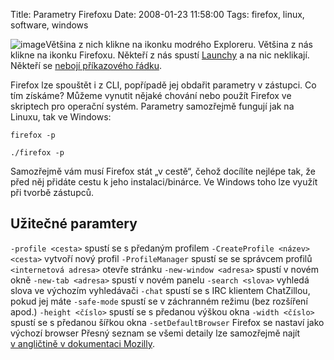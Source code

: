 Title: Parametry Firefoxu
Date: 2008-01-23 11:58:00
Tags: firefox, linux, software, windows

![image](http://blog.javorek.net/image/37/)Většina z nich klikne na
ikonku modrého Exploreru. Většina z nás klikne na ikonku Firefoxu.
Někteří z nás spustí
[Launchy](http://blog.javorek.net/2007/12/29/launchy/) a na nic
neklikají. Někteří se
[nebojí příkazového řádku](http://blog.javorek.net/2007/08/30/png-a-internet-explorer/#comment-2514).

Firefox lze spouštět i z CLI, popřípadě jej obdařit parametry
v zástupci. Co tím získáme? Můžeme vynutit nějaké chování nebo
použít Firefox ve skriptech pro operační systém. Parametry
samozřejmě fungují jak na Linuxu, tak ve Windows:

    firefox -p

    ./firefox -p

Samozřejmě vám musí Firefox stát „v cestě“, čehož docílíte nejlépe
tak, že před něj přidáte cestu k jeho instalaci/binárce. Ve Windows
toho lze využít při tvorbě zástupců.

## Užitečné paramtery

`-profile <cesta>`
spustí se s předaným profilem
`-CreateProfile <název> <cesta>`
vytvoří nový profil
`-ProfileManager`
spustí se se správcem profilů
`<internetová adresa>`
otevře stránku
`-new-window <adresa>`
spustí v novém okně
`-new-tab <adresa>`
spustí v novém panelu
`-search <slova>`
vyhledá slova ve výchozím vyhledávači
`-chat`
spustí se s IRC klientem ChatZillou, pokud jej máte
`-safe-mode`
spustí se v záchranném režimu (bez rozšíření apod.)
`-height <číslo>`
spustí se s předanou výškou okna
`-width <číslo>`
spustí se s předanou šířkou okna
`-setDefaultBrowser`
Firefox se nastaví jako výchozí browser
Přesný seznam se všemi detaily lze samozřejmě najít
[v angličtině v dokumentaci Mozilly](http://developer.mozilla.org/en/docs/Command_Line_Options).